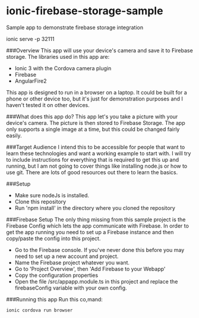 # ionic-firebase-storage-sample
Sample app to demonstrate firebase storage integration

ionic serve -p 32111

###Overview
This app will use your device's camera and save it to Firebase storage. The libraries used in this app are:
- Ionic 3 with the Cordova camera plugin
- Firebase
- AngularFire2

This app is designed to run in a browser on a laptop. It could be built for a phone or other device too, 
but it's just for demonstration purposes and I haven't tested it on other devices.

###What does this app do?
This app let's you take a picture with your device's camera. The picture is then stored to Firebase Storage.
The app only supports a single image at a time, but this could be changed fairly easily.

###Target Audience
I intend this to be accessible for people that want to learn these technologies and want a working example to 
start with. I will try to include instructions for everything that is required to get this up
and running, but I am not going to cover things like installing node.js or how to use git. There are lots of 
good resources out there to learn the basics.

###Setup
- Make sure nodeJs is installed.
- Clone this repository
- Run 'npm install' in the directory where you cloned the repository

###Firebase Setup
The only thing missing from this sample project is the Firebase Config which lets the app communicate with Firebase.
In order to get the app running you need to set up a Firebase instance and then copy/paste the config into this project.
- Go to the Firebase console. If you've never done this before you may need to set up a new account and project.
- Name the Firebase project whatever you want.
- Go to 'Project Overview', then 'Add Firebase to your Webapp'
- Copy the configuration properties
- Open the file  /src/appapp.module.ts in this project and replace the firebaseConfig variable with your own config.
 
###Running this app
Run this co,mand:
```
ionic cordova run browser
```
